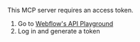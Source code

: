 This MCP server requires an access token.

1. Go to [Webflow's API Playground](https://developers.webflow.com/data/reference/token/authorized-by)
2. Log in and generate a token